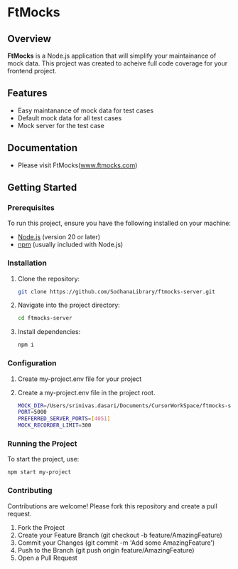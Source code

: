 # FtMocks

## Overview
**FtMocks** is a Node.js application that will simplify your maintainance of mock data. This project was created to acheive full code coverage for your frontend project.

## Features
- Easy maintanance of mock data for test cases 
- Default mock data for all test cases
- Mock server for the test case

## Documentation
- Please visit FtMocks(www.ftmocks.com)

## Getting Started

### Prerequisites
To run this project, ensure you have the following installed on your machine:
- [Node.js](https://nodejs.org/) (version 20 or later)
- [npm](https://www.npmjs.com/) (usually included with Node.js)

### Installation
1. Clone the repository:
   ```bash
   git clone https://github.com/SodhanaLibrary/ftmocks-server.git
   ```

2. Navigate into the project directory:
   ```bash
   cd ftmocks-server
   ```

3. Install dependencies:
   ```bash
   npm i
   ```

### Configuration
1. Create my-project.env file for your project

2. Create a my-project.env file in the project root.
   ```bash
   MOCK_DIR=/Users/srinivas.dasari/Documents/CursorWorkSpace/ftmocks-server/example/my-project/testMockData
   PORT=5000
   PREFERRED_SERVER_PORTS=[4051]
   MOCK_RECORDER_LIMIT=300
   ```

### Running the Project
To start the project, use:
   ```bash
   npm start my-project
   ```

### Contributing
Contributions are welcome! Please fork this repository and create a pull request.

1. Fork the Project
2. Create your Feature Branch (git checkout -b feature/AmazingFeature)
3. Commit your Changes (git commit -m 'Add some AmazingFeature')
4. Push to the Branch (git push origin feature/AmazingFeature)
5. Open a Pull Request

